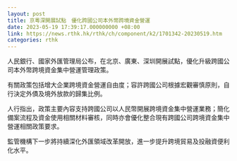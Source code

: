```yaml
---
layout: post
title: 京粵深開展試點　優化跨國公司本外幣跨境資金營運
date: 2023-05-19 17:39:17.000000000 +08:00
link: https://news.rthk.hk/rthk/ch/component/k2/1701342-20230519.htm
categories: rthk
---
```


人民銀行、國家外匯管理局公布，在北京、廣東、深圳開展試點，優化升級跨國公司本外幣跨境資金集中營運管理政策。

有關政策包括增大企業跨境資金營運自由度；容許跨國公司根據宏觀審慎原則，自行決定外債及境外放款的歸集比例。

人行指出，政策主要內容支持跨國公司以人民幣開展跨境資金集中營運業務；簡化備案流程及資金使用相關材料審核，同時亦會優化整合現有跨國公司跨境資金集中營運相關政策要求。

監管機構下一步將持續深化外匯領域改革開放，進一步提升跨境貿易及投融資便利化水平。
